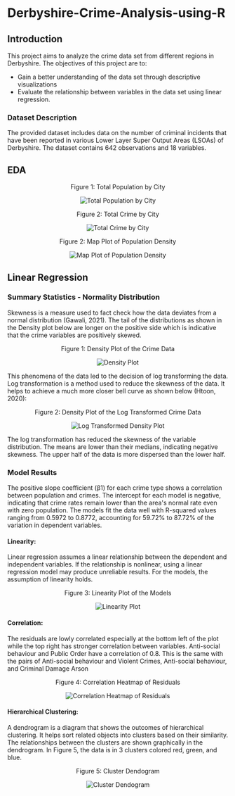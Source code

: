 # Derbyshire-Crime-Analysis-using-R

## Introduction

This project aims to analyze the crime data set from different regions in Derbyshire. The objectives of this project are to: 

 - Gain a better understanding of the data set through descriptive visualizations 
 - Evaluate the relationship between variables in the data set using linear regression.


### Dataset Description
The provided dataset includes data on the number of criminal incidents that have been reported in various Lower Layer Super Output Areas (LSOAs) of Derbyshire. The dataset contains 642 observations and 18 variables. 

## EDA


<p align="center">
Figure 1: Total Population by City
 </p>
 
<p align="center">
 <img src="https://github.com/siraug/Derbyshire-Crime-Analysis-With-R/assets/122705182/d941e0fa-bc4b-4c0c-9873-ea11526f0792" alt="Total Population by City">
</p>


<p align="center">
Figure 2: Total Crime by City
 </p>
 
<p align="center">
<img src="https://github.com/siraug/Derbyshire-Crime-Analysis-With-R/assets/122705182/823e5e9d-e720-4ea2-b83b-24d651c78438" alt="Total Crime by City">
</p>


<p align="center">
Figure 2: Map Plot of Population Density
 </p>

<p align="center">
<img src="https://github.com/siraug/Derbyshire-Crime-Analysis-With-R/assets/122705182/dfa8714d-84a4-4e3f-bb88-d7955905770b" alt="Map Plot of Population Density">
</p>


















## Linear Regression
### Summary Statistics - Normality Distribution

Skewness is a measure used to fact check how the data deviates from a normal distribution (Gawali, 2021). The tail of the distributions as shown in the Density plot below are longer on the positive side which is indicative that the crime variables are positively skewed.

<p align="center">
Figure 1: Density Plot of the Crime Data
 </p>

<p align="center">
  <img src="https://github.com/siraug/Derbyshire-Crime-Analysis-With-R/assets/122705182/3973f643-a97c-4955-8f43-863622c551e9" alt="Density Plot">
</p>

 
This phenomena of the data led to the decision of log transforming the data. Log transformation is a method used to reduce the skewness of the data. It helps to achieve a much more closer bell curve as shown below (Htoon, 2020):


<p align="center">
Figure 2: Density Plot of the Log Transformed Crime Data
 </p>

<p align="center">
  <img src="https://github.com/siraug/Derbyshire-Crime-Analysis-With-R/assets/122705182/a2d31d1c-68d0-406c-8749-8a41853bb5eb" alt="Log Transformed Density Plot">
</p>

 The log transformation has reduced the skewness of the variable distribution. The means are lower than their medians, indicating negative skewness. The upper half of the data is more dispersed than the lower half.


### Model Results
The positive slope coefficient (β1) for each crime type shows a correlation between population and crimes. The intercept for each model is negative, indicating that crime rates remain lower than the area's normal rate even with zero population. The models fit the data well with R-squared values ranging from 0.5972 to 0.8772, accounting for 59.72% to 87.72% of the variation in dependent variables.

#### Linearity: 
Linear regression assumes a linear relationship between the dependent and independent variables. If the relationship is nonlinear, using a linear regression model may produce unreliable results. For the models, the assumption of linearity holds.

<p align="center">
Figure 3: Linearity Plot of the Models
 </p>
 
<p align="center">
  <img src="https://github.com/siraug/Derbyshire-Crime-Analysis-With-R/assets/122705182/c66a77a9-e7d8-46dd-a705-2cb468234b5f" alt="Linearity Plot">
</p>


#### Correlation:
The residuals are lowly correlated especially at the bottom left of the plot while the top right has stronger correlation between variables. Anti-social behaviour and Public Order have a correlation of 0.8. This is the same with the pairs of Anti-social behaviour and Violent Crimes, Anti-social behaviour, and Criminal Damage Arson

<p align="center">
Figure 4: Correlation Heatmap of Residuals
</p>

<p align="center">
  <img src="https://github.com/siraug/Derbyshire-Crime-Analysis-With-R/assets/122705182/2ab95509-8163-4671-bbf0-f31a2838b00e" alt="Correlation Heatmap of Residuals">
</p>


#### Hierarchical Clustering:
A dendrogram is a diagram that shows the outcomes of hierarchical clustering. It helps sort related objects into clusters based on their similarity. The relationships between the clusters are shown graphically in the dendrogram. In Figure 5, the data is in 3 clusters colored red, green, and blue.


   
<p align="center">
 Figure 5: Cluster Dendogram
</p>


<p align="center">
  <img src="https://github.com/siraug/Derbyshire-Crime-Analysis-With-R/assets/122705182/1889be29-d13c-4c9d-854f-1da2c03b05a4" alt="Cluster Dendogram">
</p>




















